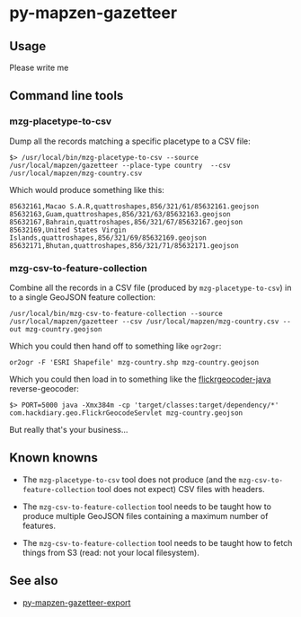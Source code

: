 # py-mapzen-gazetteer

## Usage

Please write me

## Command line tools

### mzg-placetype-to-csv

Dump all the records matching a specific placetype to a CSV file:

```
$> /usr/local/bin/mzg-placetype-to-csv --source /usr/local/mapzen/gazetteer --place-type country  --csv /usr/local/mapzen/mzg-country.csv
```

Which would produce something like this:

```
85632161,Macao S.A.R,quattroshapes,856/321/61/85632161.geojson
85632163,Guam,quattroshapes,856/321/63/85632163.geojson
85632167,Bahrain,quattroshapes,856/321/67/85632167.geojson
85632169,United States Virgin Islands,quattroshapes,856/321/69/85632169.geojson
85632171,Bhutan,quattroshapes,856/321/71/85632171.geojson
```

### mzg-csv-to-feature-collection

Combine all the records in a CSV file (produced by `mzg-placetype-to-csv`) in to a single GeoJSON feature collection:

```
/usr/local/bin/mzg-csv-to-feature-collection --source /usr/local/mapzen/gazetteer --csv /usr/local/mapzen/mzg-country.csv --out mzg-country.geojson
```

Which you could then hand off to something like `ogr2ogr`:

```
or2ogr -F 'ESRI Shapefile' mzg-country.shp mzg-country.geojson
```

Which you could then load in to something like the [flickrgeocoder-java](https://github.com/thisisaaronland/flickrgeocoder-java) reverse-geocoder:

```
$> PORT=5000 java -Xmx384m -cp 'target/classes:target/dependency/*' com.hackdiary.geo.FlickrGeocodeServlet mzg-country.geojson
```

But really that's your business...

## Known knowns

* The `mzg-placetype-to-csv` tool does not produce (and the `mzg-csv-to-feature-collection` tool does not expect) CSV files with headers.

* The `mzg-csv-to-feature-collection` tool needs to be taught how to produce multiple GeoJSON files containing a maximum number of features.

* The `mzg-csv-to-feature-collection` tool needs to be taught how to fetch things from S3 (read: not your local filesystem).

## See also

* [py-mapzen-gazetteer-export](https://github.com/mapzen/py-mapzen-gazetteer-export)
